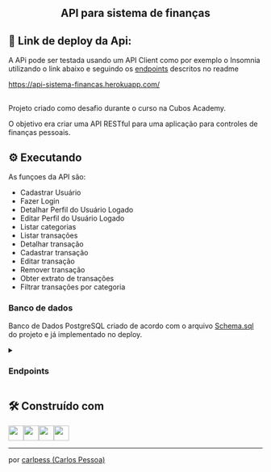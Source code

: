 <h2 align="center">
 API para sistema de finanças
</h2>

## 🔗 Link de deploy da Api:
A APi pode ser testada usando um API Client como por exemplo o Insomnia utilizando o link abaixo e seguindo os [endpoints](#endpoints) descritos no readme

https://api-sistema-financas.herokuapp.com/
## 
Projeto criado como desafio durante o curso na Cubos Academy.

O objetivo era criar uma API RESTful para uma aplicação para controles de finanças pessoais.
## ⚙️  Executando

As funçoes da API são:
  - Cadastrar Usuário
  - Fazer Login
  - Detalhar Perfil do Usuário Logado
  - Editar Perfil do Usuário Logado
  - Listar categorias
  - Listar transações
  - Detalhar transação
  - Cadastrar transação
  - Editar transação
  - Remover transação
  - Obter extrato de transações
  - Filtrar transações por categoria

### **Banco de dados**

Banco de Dados PostgreSQL criado de acordo com o arquivo [Schema.sql](https://github.com/carlpess/api-sistema-financas/blob/master/src/schema.sql) do projeto e já implementado no deploy.

  <details><summary><h3>Endpoints</h3></summary>
  
  ### **Cadastrar usuário**

#### `POST` `/usuario`

Essa é a rota que será utilizada para cadastrar um novo usuario no sistema.

- **Requisição**  
    Sem parâmetros de rota ou de query.  
    O corpo (body) deverá possuir um objeto com as seguintes propriedades (respeitando estes nomes):

  - nome
  - email
  - senha
  
**Resposta**  
    Em caso de **sucesso**, será enviado no corpo (body) da resposta o conteúdo do usuário cadastrado, incluindo seu respectivo `id` e excluindo a senha criptografada.
    Em caso de **falha na validação**, a resposta será com **_status code_** apropriado, e em seu corpo (body) possuirá um objeto com uma propriedade **mensagem** que contém como valor um texto explicando o motivo da falha.
    
#### **Exemplo de requisição**

```javascript
// POST /usuario
{
    "nome": "José",
    "email": "jose@email.com",
    "senha": "123456"
}
```

#### **Exemplos de resposta**

```javascript
{
    "id": 1,
    "nome": "José",
    "email": "jose@email.com"
}
```

### **Login do usuário**

#### `POST` `/login`

Essa é a rota que permite o usuario cadastrado realizar o login no sistema.

- **Requisição**  
    Sem parâmetros de rota ou de query.  
    O corpo (body) deverá possuir um objeto com as seguintes propriedades (respeitando estes nomes):

  - email
  - senha

- **Resposta**  
    Em caso de **sucesso**, será enviado no corpo (body) da resposta um objeto com a propriedade **token** que como valor terá o token de autenticação gerado e uma propriedade **usuario** que possui as informações do usuário autenticado, exceto a senha do usuário.  
    Em caso de **falha na validação**, a resposta será com **_status code_** apropriado, e em seu corpo (body) possuirá um objeto com uma propriedade **mensagem** que contém como valor um texto explicando o motivo da falha.

#### **Exemplo de requisição**

```javascript
// POST /login
{
    "email": "jose@email.com",
    "senha": "123456"
}
```

#### **Exemplos de resposta**

```javascript
{
    "usuario": {
        "id": 1,
        "nome": "José",
        "email": "jose@email.com"
    },
    "token": "eyJhbGciOiJIUzI1NiIsInR5cCI6IkpXVCJ9.eyJpZCI6MiwiaWF0IjoxNjIzMjQ5NjIxLCJleHAiOjE2MjMyNzg0MjF9.KLR9t7m_JQJfpuRv9_8H2-XJ92TSjKhGPxJXVfX6wBI"
}
```

Todas as funcionalidades (endpoints) a seguir, a partir desse ponto, irão exigir o token de autenticação do usuário logado, recebendo no header com o formato Bearer Token. Portanto, em cada funcionalidade será validado o token informado

### **Detalhar usuário**

#### `GET` `/usuario`

Essa é a rota que será chamada quando o usuario quiser obter os dados do seu próprio perfil.  

- **Requisição**  
    Sem parâmetros de rota ou de query.  
    Não deverá possuir conteúdo no corpo da requisição.

- **Resposta**  
    Em caso de **sucesso**, será enviado no corpo (body) da resposta um objeto que representa o usuário encontrado, com todas as suas propriedades (exceto a senha), conforme exemplo abaixo.
    Em caso de **falha na validação**, a resposta será com **_status code_** apropriado, e em seu corpo (body) possuirá um objeto com uma propriedade **mensagem** que contém como valor um texto explicando o motivo da falha.
  
#### **Exemplo de requisição**

```javascript
// GET /usuario
// Sem conteúdo no corpo (body) da requisição
```

#### **Exemplos de resposta**

```javascript
{
    "id": 1,
    "nome": "José",
    "email": "jose@email.com"
}
```

### **Atualizar usuário**

#### `PATCH` `/usuario`

Essa é a rota que será chamada quando o usuário quiser realizar alterações no seu próprio usuário.  

- **Requisição**  
    Sem parâmetros de rota ou de query.  
    O corpo (body) deverá possuir um objeto com as seguintes propriedades (respeitando estes nomes):

  - nome
  - email
  - senha

  Em caso de **sucesso**, não será enviado conteúdo no corpo (body) da resposta.
  Em caso de **falha na validação**, a resposta será com **_status code_** apropriado, e em seu corpo (body) possuirá um objeto com uma propriedade **mensagem** que contém como valor um texto explicando o motivo da falha.
  
  #### **Exemplo de requisição**

```javascript
// PATCH /usuario
{
    "nome": "José de Abreu",
    "email": "jose_abreu@email.com",
    "senha": "j4321"
}
```

#### **Exemplos de resposta**

```javascript
// Sem conteúdo no corpo (body) da resposta
```
### **Listar categorias**

#### `GET` `/categoria`

Essa é a rota que será chamada quando o usuario logado quiser listar todas as categorias cadastradas.

- **Requisição**  
    Sem parâmetros de rota ou de query.  
    Não deverá possuir conteúdo no corpo (body) da requisição
    
- **Resposta**  
    Em caso de **sucesso**, o corpo (body) da resposta virá um array dos objetos (categorias) encontrados.
    Em caso de **falha na validação**, a resposta será com **_status code_** apropriado, e em seu corpo (body) possuirá um objeto com uma propriedade **mensagem** que contém como valor um texto explicando o motivo da falha.
    
    #### **Exemplo de requisição**

```javascript
// GET /categoria
// Sem conteúdo no corpo (body) da requisição
```

#### **Exemplos de resposta**

```javascript
[
    {
        id: 1,
        descricao: "Roupas",
    },
    {
        id: 2,
        descricao: "Mercado",
    },
]
```
### **Listar transações do usuário logado**

#### `GET` `/transacao`

Essa é a rota que será chamada quando o usuario logado quiser listar todas as suas transações cadastradas.
Serão retornadas **apenas** transações associadas ao usuário logado.

- **Requisição**  
    Sem parâmetros de rota ou de query.  
    Não deverá possuir conteúdo no corpo (body) da requisição.
    
- **Resposta**  
    Em caso de **sucesso**, será enviado no corpo (body) da resposta um array dos objetos (transações) encontrados.
    Em caso de **falha na validação**, a resposta será com **_status code_** apropriado, e em seu corpo (body) possuirá um objeto com uma propriedade **mensagem** que contém como valor um texto explicando o motivo da falha.
    
 #### **Exemplo de requisição**

```javascript
// GET /transacao
// Sem conteúdo no corpo (body) da requisição
```

#### **Exemplos de resposta**

```javascript
[
    {
        id: 1,
        tipo: "saida",
        descricao: "Sapato amarelo",
        valor: 15800,
        data: "2022-03-23T15:35:00.000Z",
        usuario_id: 5,
        categoria_id: 4,
        categoria_nome: "Roupas",
    },
    {
        id: 3,
        tipo: "entrada",
        descricao: "Salário",
        valor: 300000,
        data: "2022-03-24T15:30:00.000Z",
        usuario_id: 5,
        categoria_id: 6,
        categoria_nome: "Salários",
    },
]
```
### **Listar transações do usuário logado**

### **Detalhar uma transação do usuário logado**

#### `GET` `/transacao/:id`

Essa é a rota que será chamada quando o usuario logado quiser obter uma das suas transações cadastradas.

- **Requisição**  
    Deverá ser enviado o ID da transação no parâmetro de rota do endpoint.  
    O corpo (body) da requisição não deverá possuir nenhum conteúdo.

- **Resposta**  
     Em caso de **sucesso**, será enviado no corpo (body) da resposta um objeto que representa a transação encontrada, com todas as suas propriedades, conforme exemplo abaixo.
     Em caso de **falha na validação**, a resposta será com **_status code_** apropriado, e em seu corpo (body) possuirá um objeto com uma propriedade **mensagem** que contém como valor um texto explicando o motivo da falha.
     
#### **Exemplo de requisição**

```javascript
// GET /transacao/2
// Sem conteúdo no corpo (body) da requisição
```

#### **Exemplos de resposta**

```javascript
{
    "id": 2,
    "tipo": "entrada",
    "descricao": "Salário",
    "valor": 300000,
    "data": "2022-03-24T15:30:00.000Z",
    "usuario_id": 5,
    "categoria_id": 6,
    "categoria_nome": "Salários",
}
```
### **Cadastrar transação para o usuário logado**

#### `POST` `/transacao`

Essa é a rota que será utilizada para cadastrar uma transação associada ao usuário logado. 

- **Requisição**  
    Sem parâmetros de rota ou de query.  
    O corpo (body) da requisição deverá possuir um objeto com as seguintes propriedades (respeitando estes nomes):

  - descricao
  - valor
  - data
  - categoria_id
  - tipo (campo que será informado se a transação corresponde a uma saída ou entrada de valores).
  
- **Resposta**
    Em caso de **sucesso**, será enviado no corpo (body) da resposta as informações da transação cadastrada, incluindo seu respectivo `id`.
    Em caso de **falha na validação**, a resposta será com **_status code_** apropriado, e em seu corpo (body) possuirá um objeto com uma propriedade **mensagem** que contém como valor um texto explicando o motivo da falha.
    
 #### **Exemplo de requisição**

```javascript
// POST /transacao
{
    "tipo": "entrada",
    "descricao": "Salário",
    "valor": 300000,
    "data": "2022-03-24T15:30:00.000Z",
    "categoria_id": 6
}
```

#### **Exemplos de resposta**

```javascript
{
    "id": 3,
    "tipo": "entrada",
    "descricao": "Salário",
    "valor": 300000,
    "data": "2022-03-24T15:30:00.000Z",
    "usuario_id": 5,
    "categoria_id": 6,
    "categoria_nome": "Salários",
}
```

### **Atualizar transação do usuário logado**

#### `PUT` `/transacao/:id`

Essa é a rota que será chamada quando o usuario logado quiser atualizar uma das suas transações cadastradas. 

- **Requisição**  
    Deverá ser enviado o ID da transação no parâmetro de rota do endpoint.  
    O corpo (body) da requisição deverá possuir um objeto com as seguintes propriedades (respeitando estes nomes):
      - descricao
      - valor
      - data
      - categoria_id
      - tipo (campo que será informado se a transação corresponde a uma saída ou entrada de valores)
- **Resposta**  
    Em caso de **sucesso**, não dserá enviado conteúdo no corpo (body) da resposta.
    Em caso de **falha na validação**, a resposta será com **_status code_** apropriado, e em seu corpo (body) possuirá um objeto com uma propriedade **mensagem** que contém como valor um texto explicando o motivo da falha.
    
#### **Exemplo de requisição**

```javascript
// PUT /transacao/2
{
 "descricao": "Sapato amarelo",
 "valor": 15800,
 "data": "2022-03-23 12:35:00",
 "categoria_id": 4,
 "tipo": "saida"
}
```

#### **Exemplos de resposta**

```javascript
// Sem conteúdo no corpo (body) da resposta
```

### **Excluir transação do usuário logado**

#### `DELETE` `/transacao/:id`

Essa é a rota que será chamada quando o usuario logado quiser excluir uma das suas transações cadastradas.
- **Requisição**  
    Deverá ser enviado o ID da transação no parâmetro de rota do endpoint.  
    O corpo (body) da requisição não deverá possuir nenhum conteúdo.
    
- **Resposta**  
    Em caso de **sucesso**, não dserá enviado conteúdo no corpo (body) da resposta.
    Em caso de **falha na validação**, a resposta será com **_status code_** apropriado, e em seu corpo (body) possuirá um objeto com uma propriedade **mensagem** que contém como valor um texto explicando o motivo da falha.
    
#### **Exemplo de requisição**

```javascript
// DELETE /transacao/2
// Sem conteúdo no corpo (body) da requisição
```

#### **Exemplos de resposta**

```javascript
// Sem conteúdo no corpo (body) da resposta
```
### **Obter extrato de transações**

#### `GET` `/transacao/extrato`

Essa é a rota que será chamada quando o usuario logado quiser obter o extrato de todas as suas transações cadastradas.

- **Requisição**  
    Sem parâmetros de rota ou de query.  
    O corpo (body) da requisição não deverá possuir nenhum conteúdo.

- **Resposta**  
    Em caso de **sucesso**, será enviado no corpo (body) da resposta um objeto contendo a soma de todas as transações do tipo `entrada` e a soma de todas as transações do tipo `saida`.
    Em caso de **falha na validação**, a resposta será com **_status code_** apropriado, e em seu corpo (body) possuirá um objeto com uma propriedade **mensagem** que contém como valor um texto explicando o motivo da falha.
    
    #### **Exemplo de requisição**

```javascript
// GET /transacao/extrato
// Sem conteúdo no corpo (body) da requisição
```

#### **Exemplos de resposta**

```javascript
{
 "entrada": 300000,
 "saida": 15800
}
```
  </details>
  
  ## 🛠️  Construído com
  <img height=30 src="https://img.shields.io/badge/JavaScript-F7DF1E?style=for-the-badge&logo=javascript&logoColor=black"><img height=30 src="https://img.shields.io/badge/Node.js-43853D?style=for-the-badge&logo=node.js&logoColor=white"><img height=30 src="https://img.shields.io/badge/Express.js-404D59?style=for-the-badge"><img height=30 src="https://img.shields.io/badge/PostgreSQL-316192?style=for-the-badge&logo=postgresql&logoColor=white">
 
---
por [carlpess (Carlos Pessoa)](https://github.com/carlpess)
  
  

